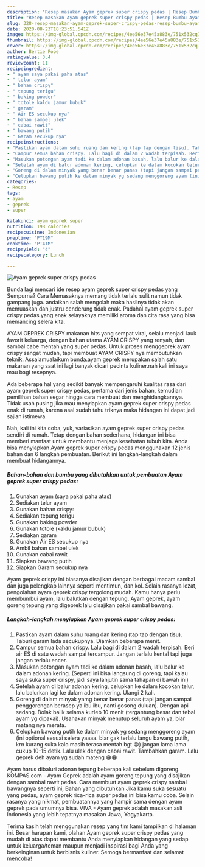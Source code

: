 ```yaml
---
description: "Resep masakan Ayam geprek super crispy pedas | Resep Bumbu Ayam geprek super crispy pedas Yang Paling Enak"
title: "Resep masakan Ayam geprek super crispy pedas | Resep Bumbu Ayam geprek super crispy pedas Yang Paling Enak"
slug: 328-resep-masakan-ayam-geprek-super-crispy-pedas-resep-bumbu-ayam-geprek-super-crispy-pedas-yang-paling-enak
date: 2020-08-23T18:23:51.541Z
image: https://img-global.cpcdn.com/recipes/4ee56e37e45a883e/751x532cq70/ayam-geprek-super-crispy-pedas-foto-resep-utama.jpg
thumbnail: https://img-global.cpcdn.com/recipes/4ee56e37e45a883e/751x532cq70/ayam-geprek-super-crispy-pedas-foto-resep-utama.jpg
cover: https://img-global.cpcdn.com/recipes/4ee56e37e45a883e/751x532cq70/ayam-geprek-super-crispy-pedas-foto-resep-utama.jpg
author: Bertie Pope
ratingvalue: 3.4
reviewcount: 11
recipeingredient:
- " ayam saya pakai paha atas"
- " telur ayam"
- " bahan crispy"
- " tepung terigu"
- " baking powder"
- " totole kaldu jamur bubuk"
- " garam"
- " Air ES secukup nya"
- " bahan sambel ulek"
- " cabai rawit"
- " bawang putih"
- " Garam secukup nya"
recipeinstructions:
- "Pastikan ayam dalam suhu ruang dan kering (tap tap dengan tisu). Taburi garam lada secukupnya. Diamkan beberapa menit."
- "Campur semua bahan crispy. Lalu bagi di dalam 2 wadah terpisah. Beri air ES di satu wadah sampai tercampur. Jangan terlalu kental tapi juga jangan terlalu encer."
- "Masukan potongan ayam tadi ke dalam adonan basah, lalu balur ke dalam adonan kering. (Seperti ini bisa langsung di goreng, tapi kalau saya suka super crispy, jadi saya lanjutin sama tahapan di bawah ini)"
- "Setelah ayam di balur adonan kering, celupkan ke dalam kocokan telur, lalu balurkan lagi ke dalam adonan kering. Ulangi 2 kali."
- "Goreng di dalam minyak yamg benar benar panas (tapi jangan sampai penggorengan berasep ya ibu ibu, nanti gosong duluan). Dengan api sedang. Bolak balik selama kurleb 10 menit (tergantung besar dan tebal ayam yg dipakai). Usahakan minyak menutup seluruh ayam ya, biar matang nya merata."
- "Celupkan bawang putih ke dalam minyak yg sedang menggoreng ayam (ini optional sesuai selera yaaaa. biar gak terlalu langu bawang putih, krn kurang suka kalo masih terasa mentah bgt 😁) jangan lama lama cukup 10-15 detik. Lalu ulek dengan cabai rawit. Tambahkan garam. Lalu geprek deh ayam yg sudah mateng 😁😁"
categories:
- Resep
tags:
- ayam
- geprek
- super

katakunci: ayam geprek super 
nutrition: 198 calories
recipecuisine: Indonesian
preptime: "PT19M"
cooktime: "PT41M"
recipeyield: "4"
recipecategory: Lunch

---
```



![Ayam geprek super crispy pedas](https://img-global.cpcdn.com/recipes/4ee56e37e45a883e/751x532cq70/ayam-geprek-super-crispy-pedas-foto-resep-utama.jpg)

Bunda lagi mencari ide resep ayam geprek super crispy pedas yang Sempurna? Cara Memasaknya memang tidak terlalu sulit namun tidak gampang juga. andaikan salah mengolah maka hasilnya tidak akan memuaskan dan justru cenderung tidak enak. Padahal ayam geprek super crispy pedas yang enak selayaknya memiliki aroma dan cita rasa yang bisa memancing selera kita.

AYAM GEPREK CRISPY makanan hits yang sempat viral, selalu menjadi lauk favorit keluarga, dengan bahan utama AYAM CRISPY yang renyah, dan sambal cabe mentah yang super pedas. Untuk proses menggeprek ayam crispy sangat mudah, tapi membuat AYAM CRISPY nya membutuhkan teknik. Assalamualaikum bunda.ayam geprek merupakan salah satu makanan yang saat ini lagi banyak dicari pecinta kuliner.nah kali ini saya mau bagi resepnya.

Ada beberapa hal yang sedikit banyak mempengaruhi kualitas rasa dari ayam geprek super crispy pedas, pertama dari jenis bahan, kemudian pemilihan bahan segar hingga cara membuat dan menghidangkannya. Tidak usah pusing jika mau menyiapkan ayam geprek super crispy pedas enak di rumah, karena asal sudah tahu triknya maka hidangan ini dapat jadi sajian istimewa.


Nah, kali ini kita coba, yuk, variasikan ayam geprek super crispy pedas sendiri di rumah. Tetap dengan bahan sederhana, hidangan ini bisa memberi manfaat untuk membantu menjaga kesehatan tubuh kita. Anda bisa menyiapkan Ayam geprek super crispy pedas menggunakan 12 jenis bahan dan 6 langkah pembuatan. Berikut ini langkah-langkah dalam membuat hidangannya.

<!--inarticleads1-->

##### Bahan-bahan dan bumbu yang dibutuhkan untuk pembuatan Ayam geprek super crispy pedas:

1. Gunakan  ayam (saya pakai paha atas)
1. Sediakan  telur ayam
1. Gunakan  bahan crispy:
1. Sediakan  tepung terigu
1. Gunakan  baking powder
1. Gunakan  totole (kaldu jamur bubuk)
1. Sediakan  garam
1. Gunakan  Air ES secukup nya
1. Ambil  bahan sambel ulek
1. Gunakan  cabai rawit
1. Siapkan  bawang putih
1. Siapkan  Garam secukup nya


Ayam geprek crispy ini biasanya disajikan dengan berbagai macam sambal dan juga pelengkap lainnya seperti mentimun, dan kol. Selain rasanya lezat, pengolahan ayam geprek crispy tergolong mudah. Kamu hanya perlu membumbui ayam, lalu balutkan dengan tepung. Ayam geprek, ayam goreng tepung yang digeprek lalu disajikan pakai sambal bawang. 

<!--inarticleads2-->

##### Langkah-langkah menyiapkan Ayam geprek super crispy pedas:

1. Pastikan ayam dalam suhu ruang dan kering (tap tap dengan tisu). Taburi garam lada secukupnya. Diamkan beberapa menit.
1. Campur semua bahan crispy. Lalu bagi di dalam 2 wadah terpisah. Beri air ES di satu wadah sampai tercampur. Jangan terlalu kental tapi juga jangan terlalu encer.
1. Masukan potongan ayam tadi ke dalam adonan basah, lalu balur ke dalam adonan kering. (Seperti ini bisa langsung di goreng, tapi kalau saya suka super crispy, jadi saya lanjutin sama tahapan di bawah ini)
1. Setelah ayam di balur adonan kering, celupkan ke dalam kocokan telur, lalu balurkan lagi ke dalam adonan kering. Ulangi 2 kali.
1. Goreng di dalam minyak yamg benar benar panas (tapi jangan sampai penggorengan berasep ya ibu ibu, nanti gosong duluan). Dengan api sedang. Bolak balik selama kurleb 10 menit (tergantung besar dan tebal ayam yg dipakai). Usahakan minyak menutup seluruh ayam ya, biar matang nya merata.
1. Celupkan bawang putih ke dalam minyak yg sedang menggoreng ayam (ini optional sesuai selera yaaaa. biar gak terlalu langu bawang putih, krn kurang suka kalo masih terasa mentah bgt 😁) jangan lama lama cukup 10-15 detik. Lalu ulek dengan cabai rawit. Tambahkan garam. Lalu geprek deh ayam yg sudah mateng 😁😁


Ayam harus dibaluri adonan tepung beberapa kali sebelum digoreng. KOMPAS.com - Ayam Geprek adalah ayam goreng tepung yang disajikan dengan sambal rawit pedas. Cara membuat ayam geprek crispy sambal bawangnya seperti ini, Bahan yang dibutuhkan Jika kamu suka sesuatu yang pedas, ayam geprek rica-rica super pedas ini bisa kamu coba. Selain rasanya yang nikmat, pembuatannya yang hampir sama dengan ayam geprek pada umumnya bisa. VIVA - Ayam geprek adalah masakan asli Indonesia yang lebih tepatnya masakan Jawa, Yogyakarta. 

Terima kasih telah menggunakan resep yang tim kami tampilkan di halaman ini. Besar harapan kami, olahan Ayam geprek super crispy pedas yang mudah di atas dapat membantu Anda menyiapkan hidangan yang sedap untuk keluarga/teman maupun menjadi inspirasi bagi Anda yang berkeinginan untuk berbisnis kuliner. Semoga bermanfaat dan selamat mencoba!
